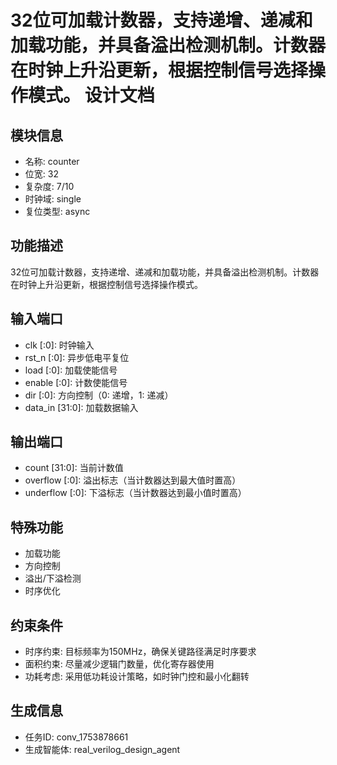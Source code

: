 # 32位可加载计数器，支持递增、递减和加载功能，并具备溢出检测机制。计数器在时钟上升沿更新，根据控制信号选择操作模式。 设计文档

## 模块信息
- 名称: counter
- 位宽: 32
- 复杂度: 7/10
- 时钟域: single
- 复位类型: async

## 功能描述
32位可加载计数器，支持递增、递减和加载功能，并具备溢出检测机制。计数器在时钟上升沿更新，根据控制信号选择操作模式。

## 输入端口
- clk [:0]: 时钟输入
- rst_n [:0]: 异步低电平复位
- load [:0]: 加载使能信号
- enable [:0]: 计数使能信号
- dir [:0]: 方向控制（0: 递增，1: 递减）
- data_in [31:0]: 加载数据输入

## 输出端口
- count [31:0]: 当前计数值
- overflow [:0]: 溢出标志（当计数器达到最大值时置高）
- underflow [:0]: 下溢标志（当计数器达到最小值时置高）

## 特殊功能
- 加载功能
- 方向控制
- 溢出/下溢检测
- 时序优化

## 约束条件
- 时序约束: 目标频率为150MHz，确保关键路径满足时序要求
- 面积约束: 尽量减少逻辑门数量，优化寄存器使用
- 功耗考虑: 采用低功耗设计策略，如时钟门控和最小化翻转

## 生成信息
- 任务ID: conv_1753878661
- 生成智能体: real_verilog_design_agent
